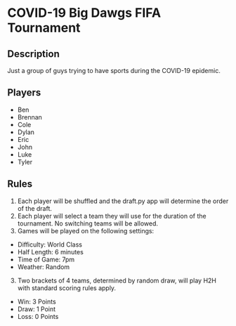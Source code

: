 # COVID-19 Big Dawgs FIFA Tournament
## Description
Just a group of guys trying to have sports during the COVID-19 epidemic.

## Players
- Ben
- Brennan
- Cole
- Dylan
- Eric
- John
- Luke
- Tyler

## Rules
1. Each player will be shuffled and the draft.py app will determine the order of the draft.
2. Each player will select a team they will use for the duration of the tournament. No switching teams will be allowed.
3. Games will be played on the following settings:
- Difficulty: World Class
- Half Length: 6 minutes
- Time of Game: 7pm
- Weather: Random
3. Two brackets of 4 teams, determined by random draw, will play H2H with standard scoring rules apply.
- Win: 3 Points
- Draw: 1 Point
- Loss: 0 Points